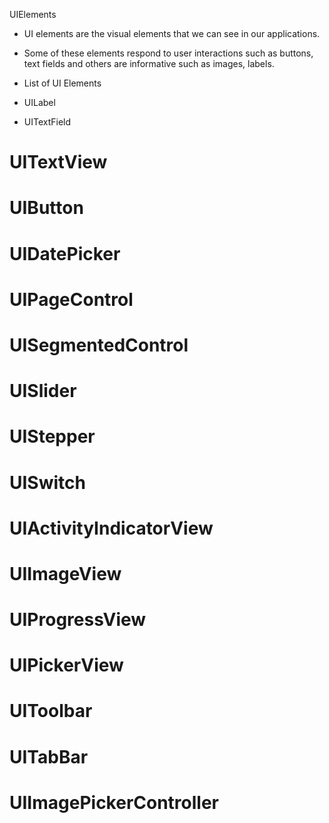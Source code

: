  UIElements
* UI elements are the visual elements that we can see in our applications. 
* Some of these elements respond to user interactions such as buttons, text fields and others are informative such as images, labels.

* List of UI Elements
* UILabel
* UITextField
# UITextView
# UIButton
# UIDatePicker
# UIPageControl
# UISegmentedControl
# UISlider
# UIStepper
# UISwitch
# UIActivityIndicatorView
# UIImageView
# UIProgressView
# UIPickerView
# UIToolbar
# UITabBar
# UIImagePickerController
